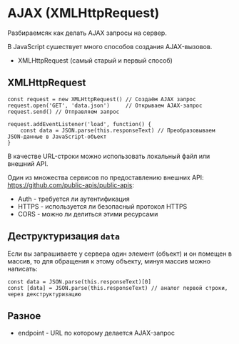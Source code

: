 # AJAX (XMLHttpRequest)
Разбираемсяк как делать AJAX запросы на сервер.

В JavaScript сушествует много способов создания AJAX-вызовов.
- XMLHttpRequest (самый старый и первый способ)

## XMLHttpRequest

    const request = new XMLHttpRequest() // Создаём AJAX запрос
    request.open('GET', 'data.json')     // Открываем AJAX-запрос
    request.send() // Отправляем запрос

    request.addEventListener('load', function() {
        const data = JSON.parse(this.responseText) // Преобразовываем JSON-данные в JavaScript-объект
    }

В качестве URL-строки можно использовать локальный файл или внешний API.

Один из множества сервисов по предоставлению внешних API: https://github.com/public-apis/public-apis:
- Auth - требуется ли аутентификация
- HTTPS - используется ли безопасный протокол HTTPS
- CORS - можно ли делиться этими ресурсами

## Деструктуризация `data`
Если вы запрашиваете у сервера один элемент (объект) и он помещен в массив, то для обращения к этому объекту, минуя массив можно написать: 

    const data = JSON.parse(this.responseText)[0]
    const [data] = JSON.parse(this.responseText) // аналог первой строки, через декструктуризацию

## Разное
- endpoint - URL по которому делается AJAX-запрос
